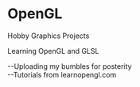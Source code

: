 # OpenGL
Hobby Graphics Projects


Learning OpenGL and GLSL

  --Uploading my bumbles for posterity    
  --Tutorials from learnopengl.com
